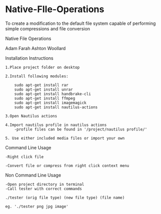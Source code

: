 # Native-FIle-Operations
To create a modification to the default file system capable of performing simple compressions and file conversion

Native File Operations

Adam Farah
Ashton Woollard

Installation Instructions

	1.Place project folder on desktop

	2.Install following modules:

		sudo apt-get install rar
		sudo apt-get install unrar
		sudo apt-get install handbrake-cli
		sudo apt-get install ffmpeg
		sudo apt-get install imagemagick
		sudo apt-get install nautilus-actions
	
	3.Open Nautilus actions
	
	4.Import nautilus profile in nautilus actions
		-profile files can be found in '/project/nautilus profile/'
		
	5. Use either included media files or import your own
	
Command Line Usage

	-Right click file
	
	-Convert file or compress from right click context menu
	
Non Command Line Usage

	-Open project directory in terminal
	-Call tester with correct commands
	
	./tester (orig file type) (new file type) (file name)
	
	eg. './tester png jpg image'
